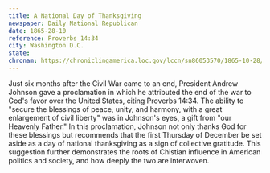 ```yaml
---
title: A National Day of Thanksgiving
newspaper: Daily National Republican
date: 1865-28-10
reference: Proverbs 14:34
city: Washington D.C. 
state: 
chronam: https://chroniclingamerica.loc.gov/lccn/sn86053570/1865-10-28/ed-1/seq-2/#words=righteousness+exalteth+nation+sin+reproach+any+people 
---
```


Just six months after the Civil War came to an end, President Andrew Johnson gave a proclamation in which he attributed the end of the war to God's favor over the United States, citing Proverbs 14:34. The ability to "secure the blessings of peace, unity, and harmony, with a great enlargement of civil liberty" was in Johnson's eyes, a gift from "our Heavenly Father." In this proclamation, Johnson not only thanks God for these blessings but recommends that the first Thursday of December be set aside as a day of national thanksgiving as a sign of collective gratitude. This suggestion further demonstrates the roots of Chistian influence in American politics and society, and how deeply the two are interwoven. 
